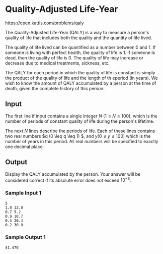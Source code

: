 # Quality-Adjusted Life-Year

https://open.kattis.com/problems/qaly


The Quality-Adjusted Life-Year (QALY) is a way to measure a person's quality of life that includes both the quality and the quantity of life lived. 

The quality of life lived can be quantified as a number between $0$ and $1$. If someone is living with perfect health, the quality of life is $1$. If someone is dead, then the quality of life is $0$. The quality of life may increase or decrease due to medical treatments, sickness, etc. 

The QALY for each period in which the quality of life is constant is simply the product of the quality of life and the length of th eperiod (in years). We wish to know the amount of QALY accumulated by a person at the time of death, given the complete history of this person. 


## Input 

The first line if input contains a single integer $N \ (1 \leq N \leq 100)$, which is the number of periods of constant quality of life during the person's lifetime. 

The next $N$ lines describe the periods of life. Each of these lines contains two real numbers $q (0 \leq q \leq 1) $, and $y (0 \leq y \leq 100)$ which is the number of years in this period. All real numbers will be specified to exactly one decimal place. 

## Output 

Display the QALY accumulated by the person. Your answer will be considered correct if its absolute error does not exceed $10^{-3}$.

### Sample Input 1

``` text
5
1.0 12.0
0.7 5.2
0.9 10.7
0.5 20.4
0.2 30.0
```

### Sample Output 1 

``` text
41.470
```
